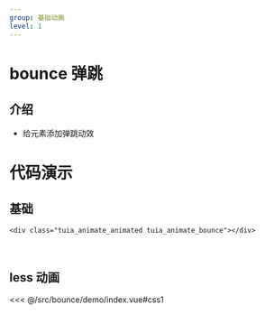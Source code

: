 ```yaml
---
group: 基础动画
level: 1
---
```


# bounce 弹跳

## 介绍
* 给元素添加弹跳动效

# 代码演示

## 基础

```
<div class="tuia_animate_animated tuia_animate_bounce"></div>
```

<br />

## less 动画

<<< @/src/bounce/demo/index.vue#css1

<br />
